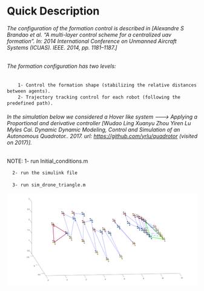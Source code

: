# Quick Description

###### The configuration of the formation control is described in [Alexandre S Brandao et al. “A multi-layer control scheme for a centralized uav formation”. In: 2014 International Conference on Unmanned Aircraft Systems (ICUAS). IEEE. 2014, pp. 1181–1187.]




###### The formation configuration has two levels: 
	    1- Control the formation shape (stabilizing the relative distances between agents).
        2- Trajectory tracking control for each robot (following the predefined path).
        
	
	
	
###### In the simulation below we considered a Hover like system  --->  Applying a Proportional and derivative controller [Wudao Ling Xuanyu Zhou Yiren Lu Myles Cai. Dynamic Dynamic Modeling, Control and Simulation of an Autonomous Quadrotor.. 2017. url: https://github.com/yrlu/quadrotor (visited on 2017)].


NOTE: 
1- run Initial_conditions.m

      2- run the simulink file
      
      3- run sim_drone_triangle.m
      
      
		
		
![](Images/droneSwarming.png)
		

